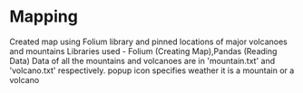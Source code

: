 # Mapping
Created map using Folium library and pinned locations of major volcanoes and mountains
Libraries used - Folium (Creating Map),Pandas (Reading Data)
Data of all the mountains and volcanoes are  in  'mountain.txt' and 'volcano.txt' respectively.
popup icon specifies weather it is a mountain or a volcano
